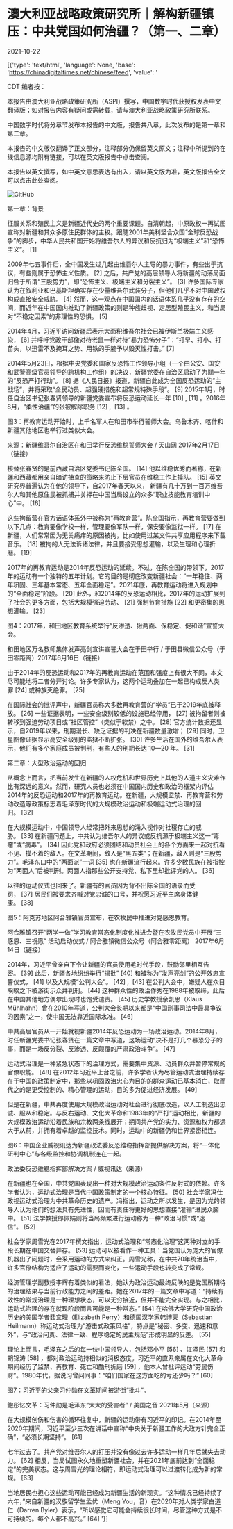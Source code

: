 # 澳大利亚战略政策研究所｜解构新疆镇压：中共党国如何治疆？（第一、二章）

2021-10-22

[{'type': 'text/html', 'language': None, 'base': 'https://chinadigitaltimes.net/chinese/feed', 'value': '

CDT 编者按：



本报告由澳大利亚战略政策研究所（ASPI）撰写，中国数字时代获授权发表中文翻译版；如对报告内容有疑问或需转载，请与澳大利亚战略政策研究所联系。

中国数字时代将分章节发布本报告的中文版，报告共八章，此次发布的是第一章和第二章。

本报告的中文版仅翻译了正文部分，注释部分仍保留英文原文；注释中所提到的在线信息源均附有链接，可以在英文版报告中点击查阅。

本报告以英文撰写，如中英文意思表达有出入，请以英文版为准，英文版报告全文可以点击此处查阅。





![GitHub](https://chinadigitaltimes.net/chinese/files/2021/10/cover.jpg)

第一章：背景

征服关系和殖民主义是新疆近代史的两个重要课题。自清朝起，中原政权一再试图宣称对新疆和其众多原住民群体的主权。跟随2001年美利坚合众国“全球反恐战争”的脚步，中华人民共和国开始将维吾尔人的异议和反抗归为“极端主义”和“恐怖主义”。&nbsp;[1]&nbsp;

2009年七五事件后，全中国发生过几起由维吾尔人主导的暴力事件，有些出于抗议，有些则属于恐怖主义性质。&nbsp;[2]&nbsp;之后，共产党的高层领导人将新疆的动荡局面归咎于所谓“三股势力”，即“恐怖主义、极端主义和分裂主义”。&nbsp;[3]&nbsp;许多国际专家认为在叙利亚和巴基斯坦确实存在少量维吾尔武装分子，但他们几乎不对中国政权构成直接安全威胁。&nbsp;[4]&nbsp;然而，这一观点在中国国内的话语体系几乎没有存在的空间，而近年在中国国内推动了新疆政策的则是种族歧视、定居型殖民主义，和当局对“不稳定因素”的非理性的恐惧。&nbsp;[5]&nbsp;

2014年4月，习近平访问新疆后表示大面积维吾尔社会已被伊斯兰极端主义感染，&nbsp;[6]&nbsp;并呼吁党政干部像对待老鼠一样对待“暴力恐怖分子”：“打早、打小、打苗头，以迅雷不及掩耳之势、用铁的手腕予以毁灭性打击。”&nbsp;[7]&nbsp;

2014年5月23日，根据中央党委和国家反恐怖工作领导小组（一个由公安、国安和武警高级官员领导的跨机构工作组）的决议，新疆党委在自治区启动了为期一年的“反恐严打行动”。&nbsp;[8]&nbsp;据《人民日报》报道，新疆自此成为全国反恐运动的“主战场”，并将采取“全民动员、超强硬措施和超常规特殊手段”。&nbsp;[9]&nbsp;2015年1月，时任自治区书记张春贤领导的新疆党委宣布将反恐运动延长一年&nbsp;[10]&nbsp;,&nbsp;[11]&nbsp;。2016年8月，“柔性治疆”的张被解除职务&nbsp;[12]&nbsp;, &nbsp;[13]&nbsp;。

图3：再教育运动开始时，上千名军人在和田市举行誓师大会。乌鲁木齐、喀什和新疆其他地区也举行过类似大会。

来源：新疆维吾尔自治区在和田举行反恐维稳誓师大会 / 天山网 2017年2月17日（链接）

接替张春贤的是前西藏自治区党委书记陈全国。&nbsp;[14]&nbsp;他以维稳优秀而著称，在新疆和西藏都用亲自暗访抽查的策略来防止下层官员在维稳工作上掉队。&nbsp;[15]&nbsp;英文研究界普遍认为在他的领导下，自2017年春天以来， 新疆有几十万到一百万维吾尔人和其他原住民被抓捕并关押在中国当局设立的众多“职业技能教育培训中心”中。&nbsp;[16]&nbsp;

这些拘留营在官方话语体系外中被称为“再教育营”。陈全国指示，再教育营要做到以下几点：教育要像学校一样，管理要像军队一样，保安要像监狱一样。&nbsp;[17]&nbsp;在新疆，人们常常因为无关痛痒的原因被拘，比如使用过某文件共享应用程序来下载音乐。&nbsp;[18]&nbsp;被拘的人无法诉诸法律，并且要接受思想灌输，以及生理和心理折磨。&nbsp;[19]&nbsp;

2017年的再教育运动是2014年反恐运动的延续。不过，在陈全国的带领下，2017年的运动有一个独特的五年计划。它的目的是彻底改变新疆社会：“一年稳住、两年巩固、三年基本常态、五年全面稳定”。2021年底，再教育运动将进入规划中的“全面稳定”阶段。&nbsp;[20]&nbsp;此外，和2014年的反恐运动相比，2017年的运动扩展到了社会的更多方面，包括大规模强迫劳动、&nbsp;[21]&nbsp;强制节育措施&nbsp;[22]&nbsp;和更密集的思想灌输。&nbsp;[23]&nbsp;

图4：2017年，和田地区教育系统举行“反渗透、揪两面、保稳定、促和谐”宣誓大会。

和田地区万名教师集体发声亮剑宣讲宣誓大会在于田举行 / 于田县微信公众号（于田零距离）2017年6月16日（链接）

由于2014年的反恐运动和2017年的再教育运动在范围和强度上有很大不同，本文尽可能地将二者分开讨论。许多专家认为，这两个运动叠加在一起已构成反人类罪&nbsp;[24]&nbsp;或种族灭绝罪。&nbsp;[25]&nbsp;

在国际社会的批评声中，新疆官员称大多数再教育营的“学员”已于2019年底被释放。&nbsp;[26]&nbsp;一些证据表明，一些安全级别较低的设施已经停用，&nbsp;[27]&nbsp;被拘留者则被转移到强迫劳动项目或“社区管控”（类似于软禁）之中。&nbsp;[28]&nbsp;官方统计数据还显示，自2019年以来，刑期漫长、缺乏证据的判决在新疆数量激增；&nbsp;[29]&nbsp;同时，卫星图像证据显示高安全级别的监狱不断扩张。&nbsp;[30]&nbsp;许多生活在国外的维吾尔人表示，他们有多个家庭成员被判刑，有些人的刑期长达 10—20 年。&nbsp;[31]&nbsp;

第二章：大型政治运动的回归

从概念上而言，把当前发生在新疆的人权危机和世界历史上其他的人道主义灾难作比有深远的意义。然而，研究人员也必须在中国国内历史和政治的框架内评估2014年的反恐运动和2017年的再教育运动。在新疆，大规模监禁、再教育营和劳动改造等政策标志着毛泽东时代的大规模政治运动和极端运动式治理的回归。&nbsp;[32]&nbsp;

在大规模运动中，中国领导人经常把外来思想的涌入视作对社稷存亡的威胁。&nbsp;[33]&nbsp;在新疆问题上，中共认为维吾尔人的异议或反抗源于极端主义这一“毒瘤”或“病毒”。&nbsp;[34]&nbsp;因此党和政府必须团结和动员社会上的各个方面来一起对抗看不见、摸不着的敌人。在文革期间，敌人是“黑五类”；在新疆，敌人则是“三股势力”。毛泽东口中的“两面派”一词&nbsp;[35]&nbsp;也在新疆流行起来。许多少数民族在被指控为“两面人”后被判刑。两面人指那些公开支持党、私下里却批评党的人。&nbsp;[36]&nbsp;

以往的运动仪式也回来了。新疆有的官员因为背不出陈全国的语录而受罚，&nbsp;[37]&nbsp;居民们被要求齐喊对党忠诚的口号，并祝愿习近平主席身体健康。&nbsp;[38]&nbsp;

图5：阿克苏地区阿合雅镇官员宣布，在农牧民中推进对党感恩教育。

阿合雅镇召开“两学一做”学习教育常态化制度化推进会暨在农牧民党员中开展“三感恩、三祝愿” 活动启动仪式 / 阿合雅镇微信公众号（阿合雅零距离） 2017年6月14日（链接）

2014年，习近平曾亲自下令让新疆的官员使用毛时代手段，鼓励邻里相互告密。&nbsp;[39]&nbsp;此后，新疆各地纷纷举行“揭批”&nbsp;[40]&nbsp;和被称为“发声亮剑”的公开效忠宣誓仪式，&nbsp;[41]&nbsp;以及大规模“公判大会”。&nbsp;[42]&nbsp;, &nbsp;[43]&nbsp;在公判大会中，嫌疑人在众目睽睽之下被游街示众并判刑。&nbsp;[44]&nbsp;这种群众性的政治作秀在1988年被取缔，此后在中国其他地方偶尔出现时也饱受谴责。&nbsp;[45]&nbsp;历史学教授余凯思（Klaus Mühlhahn）曾在2010年写道，公判大会长期以来都是“中国刑事司法中最具争议的因素”之一，使中国无法靠近国际水准。&nbsp;[46]&nbsp;

中共高层官员从一开始就视新疆2014年反恐运动为一场政治运动。2014年8月，时任新疆党委书记张春贤在一篇文章中写道，这场运动“决不是打几个暴恐分子的事，而是一场反分裂、反渗透、反颠覆的严肃政治斗争”。&nbsp;[47]&nbsp;

运动式治理是一种紧急状态下的治理方式，需要集中资源、动员群众并暂停常规的官僚职能。&nbsp;[48]&nbsp;在2012年习近平上台之前，许多学者认为尽管运动式治理持续存在于中国的政策制定中，那些以巩固政治忠心为目的的群众运动已基本消亡，取而代之的是更受控制的、精心管理的运动，目的多为促进经济发展。&nbsp;[49]&nbsp;

但是在新疆，中共再度使用大规模政治运动对社会进行彻底改造，以人工制造出忠诚、服从和稳定。与反右运动、文化大革命和1983年的“严打”运动相比，新疆的大规模政治运动沿着民族和宗教两条线展开；期间共产党的实力、资源和权力都远大于从前，并拥有着卓越的监控技术。同时，运动中的新疆仍和世界紧密相连。

图6：中国企业威视讯达为新疆政法委反恐维稳指挥部提供解决方案，将“一体化研判中心”与各级监控和协调机制连在一起。

政法委反恐维稳指挥部解决方案 / 威视讯达（来源）

在新疆也在全国，中共党国表现出一种对大规模政治运动条件反射式的依赖。许多学者认为，运动式治理是当代中国政策制定的一个核心特征。&nbsp;[50]&nbsp;社会学家冯仕政视运动式治理为中共革命历史的遗产。冯指出，运动之所以发生，是因为党的领导人认为他们的想法具有先进性，因而有责任将更好的思想直接“灌输”进民众脑中。&nbsp;[51]&nbsp;法学教授郎佩娟则将当局频繁进行运动称为一种“政治习惯”或“迷信”。&nbsp;[52]&nbsp;

社会学家周雪光在2017年撰文指出，运动式治理和“常态化治理”这两种对立的手段长期在中国交替并存。&nbsp;[53]&nbsp;运动可以被看作一种工具：当党国认为庞大的官僚机器出了问题时，会采用运动的方式来纠正。周雪光称，在中共70年统治当中，许多官僚结构为适应了运动的需要而变化，一些运动手段也转变成了常规。

经济管理学副教授李辉有着类似的看法，她认为政治运动最终反映的是党国所期待的治理结果与当前行政能力之间的差距。她在2017年的一篇文章中写道：“持续有效性的常规治理是一种理想状态，可以无穷接近，但并不能完全实现。与之相比，运动式治理的存在就现阶段而言可能是一种常态。”&nbsp;[54]&nbsp;在哈佛大学研究中国政治历史的美国学者裴宜理（Elizabeth Perry）和德国汉学家韩博天（Sebastian Heilmann）称运动式治理为“游击式政策风格”，特点是“秘密、多变、迅速和意外”，与“政治问责、法律一致、程序稳定的民主规范”形成明显的反差。&nbsp;[55]&nbsp;

理论上而言，毛泽东之后的每一位中国领导人，包括邓小平&nbsp;[56]&nbsp;、江泽民&nbsp;[57]&nbsp;和胡锦涛&nbsp;[58]&nbsp;，都对政治运动持相似的消极态度。习近平的直系亲属在文化大革命期间经历了监禁、再教育、死亡和酷刑折磨&nbsp;[59]&nbsp;，他本人曾批评运动“劳民伤财”。1980年代，据说习曾问同事：“咱们国家在这方面吃的亏还少吗？”&nbsp;[60]&nbsp;

图7：习近平的父亲习仲勋在文革期间被游街“批斗”。

鲍彤忆文革：习仲勋是毛泽东“大大的受害者” / 美国之音 2021年5月（来源）

在大规模创伤和伤害的循环往复中，新疆的运动带有习近平的印记。在2014年至2020年期间，习近平至少三次在讲话中宣称“中央关于新疆工作的大政方针完全正确”，“必须长期坚持”。&nbsp;[61]&nbsp;

七年过去了。共产党对维吾尔人的打压并没有像过去许多运动一样几年后就失去动力。&nbsp;[62]&nbsp;相反，当局试图永久地重塑新疆社会，并在2021年底前达到“全面稳定”的完美状态。这与周雪光的理论相符，即运动式治理可以过渡转化成为新的常规。&nbsp;[63]&nbsp;

当地居民也担心这些运动可能已经成为新疆生活的新现实。“这种情况已经持续了六年，”来自新疆的汉族留学生孟优（Meng You，音）在2020年对人类学家白道仁（Darren Byler）表示，“所以感觉它可能会持续很长时间，尽管这种方式是不可持续的。每个人都不高兴。”&nbsp;[64]&nbsp;'}]